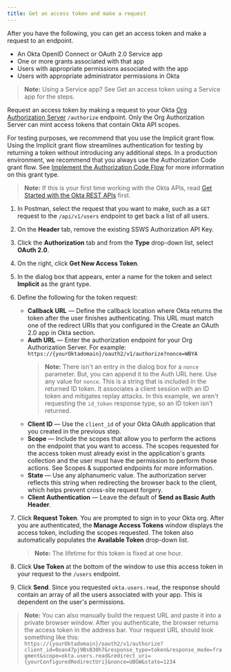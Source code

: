 ```yaml
---
title: Get an access token and make a request
---
```

After you have the following, you can get an access token and make a request to an endpoint.

* An Okta OpenID Connect or OAuth 2.0 Service app
* One or more grants associated with that app
* Users with appropriate permissions associated with the app
* Users with appropriate administrator permissions in Okta

> **Note:** Using a Service app? See <GuideLink link="../get-access-token-using-service-app">Get an access token using a Service app</GuideLink> for the steps.

Request an access token by making a request to your Okta [Org Authorization Server](/docs/concepts/auth-servers/) `/authorize` endpoint. Only the Org Authorization Server can mint access tokens that contain Okta API scopes.

For testing purposes, we recommend that you use the Implicit grant flow. Using the Implicit grant flow streamlines authentication for testing by returning a token without introducing any additional steps. In a production environment, we recommend that you always use the Authorization Code grant flow. See [Implement the Authorization Code Flow](/docs/guides/implement-auth-code/) for more information on this grant type.

> **Note:** If this is your first time working with the Okta APIs, read [Get Started with the Okta REST APIs](https://developer.okta.com/code/rest/) first.

1. In Postman, select the request that you want to make, such as a `GET` request to the `/api/v1/users` endpoint to get back a list of all users.
2. On the **Header** tab, remove the existing SSWS Authorization API Key.
3. Click the **Authorization** tab and from the **Type** drop-down list, select **OAuth 2.0**.
4. On the right, click **Get New Access Token**.
5. In the dialog box that appears, enter a name for the token and select **Implicit** as the grant type.
6. Define the following for the token request:

    * **Callback URL** &mdash; Define the callback location where Okta returns the token after the user finishes authenticating. This URL must match one of the redirect URIs that you configured in the <GuideLink link="../create-oauth-app">Create an OAuth 2.0 app in Okta</GuideLink> section.
    * **Auth URL** &mdash; Enter the authorization endpoint for your Org Authorization Server. For example: `https://{yourOktadomain}/oauth2/v1/authorize?nonce=WBYA`
        > **Note:** There isn't an entry in the dialog box for a `nonce` parameter. But, you can append it to the Auth URL here. Use any value for `nonce`. This is a string that is included in the returned ID token. It associates a client session with an ID token and mitigates replay attacks. In this example, we aren't requesting the `id_token` response type, so an ID token isn't returned.
    * **Client ID** &mdash; Use the `client_id` of your Okta OAuth application that you created in the <GuideLink link="../create-oauth-app">previous step</GuideLink>.
    * **Scope** &mdash; Include the scopes that allow you to perform the actions on the endpoint that you want to access. The scopes requested for the access token must already exist in the application's grants collection and the user must have the permission to perform those actions. See <GuideLink link="../scopes">Scopes & supported endpoints</GuideLink> for more information.
    * **State** &mdash; Use any alphanumeric value. The authorization server reflects this string when redirecting the browser back to the client, which helps prevent cross-site request forgery.
    * **Client Authentication** &mdash; Leave the default of **Send as Basic Auth Header**.

7. Click **Request Token**. You are prompted to sign in to your Okta org. After you are authenticated, the **Manage Access Tokens** window displays the access token, including the scopes requested. The token also automatically populates the **Available Token** drop-down list.
    > **Note:** The lifetime for this token is fixed at one hour.
8. Click **Use Token** at the bottom of the window to use this access token in your request to the `/users` endpoint.
9. Click **Send**. Since you requested `okta.users.read`, the response should contain an array of all the users associated with your app. This is dependent on the user's permissions.

> **Note:** You can also manually build the request URL and paste it into a private browser window. After you authenticate, the browser returns the access token in the address bar. Your request URL should look something like this:<br>
    ```
        https://{yourOktadomain}/oauth2/v1/authorize?client_id=0oan47pj9BsB30h7&response_type=token&response_mode=fragment&scope=okta.users.read&redirect_uri={yourConfiguredRedirectUri}&nonce=UBGW&state=1234
    ```

<NextSectionLink/>
